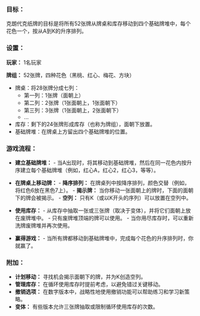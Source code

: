 ### **目标：**

克朗代克纸牌的目标是将所有52张牌从牌桌和库存移动到四个基础牌堆中，每个花色一个，按从A到K的升序排列。

### **设置：**

**玩家：** 1名玩家

**牌组：** 52张牌，四种花色（黑桃、红心、梅花、方块）

- 牌桌：将28张牌分成七列：
  - 第一列：1张牌（面朝上）
  - 第二列：2张牌（1张面朝上，1张面朝下）
  - 第三列：3张牌（1张面朝上，2张面朝下）
  - ...
- 库存：剩下的24张牌形成库存（也称为牌组），面朝下放置。
- 基础牌堆：在牌桌上方留出四个基础牌堆的位置。

### **游戏流程：**

- **建立基础牌堆：**
        - 当A出现时，将其移动到基础牌堆，然后在同一花色内按升序建立每个基础牌堆（例如，红心A，红心2，红心3，等等）。

- **在牌桌上移动牌：**
        - **降序排列：** 在牌桌列中按降序排列，颜色交替（例如，将红色6放在黑色7上）。
        - **揭示牌：** 当你移动一张面朝上的牌时，下面的面朝下的牌会被揭示。
        - **空列：** 只有K（或以K开头的序列）可以放置在空列中。

- **使用库存：**
        - 从库存中抽取一张或三张牌（取决于变体），并将它们面朝上放在废牌堆中。
        - 只有废牌堆顶端的牌可以使用。
        - 当你用尽库存时，可以重新洗牌废牌堆并再次使用。

- **赢得游戏：**
        - 当所有牌都移动到基础牌堆中，完成每个花色的升序排列时，你就赢了。

### **附加：**

- **计划移动：** 寻找机会揭示面朝下的牌，并为K创造空列。
- **管理库存：** 在循环使用库存时提前考虑，以避免错过关键移动。
- **撤销选项：** 在数字版本中，战略性地使用撤销功能可以帮助练习和学习新策略。
- **变体：** 有些版本允许三张牌抽取或限制循环使用库存的次数。
